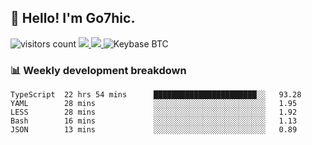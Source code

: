 ## 👋 Hello! I'm Go7hic.

 ![visitors count](https://visitors-by-url-pls-dont-use-this-in-your-repo.vercel.app/Go7hic-github-readme)
 <a href="https://twitter.com/Go7hic">
    <img src="https://img.shields.io/badge/-@Go7hic-1ca0f1?style=flat-square&labelColor=1ca0f1&logo=twitter&logoColor=white&link=https://twitter.com/Go7hic">
   <a/>
   <a href="mailto:gtfx0209@gmail.com">
    <img src="https://img.shields.io/badge/-gtfx0209@gmail.com-c14438?style=flat-square&logo=Gmail&logoColor=white&link=mailto:gtfx0209@gmail.com">
   <a/>
    ![Keybase BTC](https://img.shields.io/keybase/btc/Go7hic)
 <!--
🔭 I’m currently working
🌱 I’m currently learning
💬 Ask me about 
📫 How to reach me: 
⚡ Fun fact: 
-->
 <!--
![My Github Stats](https://github-readme-stats.vercel.app/api?username=Go7hic&show_icons=true&count_private=true)

-->

### 📊 Weekly development breakdown
<!--START_SECTION:waka-->
```text
TypeScript  22 hrs 54 mins      ███████████████████████░░   93.28 
YAML        28 mins             ░░░░░░░░░░░░░░░░░░░░░░░░░   1.95 
LESS        28 mins             ░░░░░░░░░░░░░░░░░░░░░░░░░   1.92 
Bash        16 mins             ░░░░░░░░░░░░░░░░░░░░░░░░░   1.13 
JSON        13 mins             ░░░░░░░░░░░░░░░░░░░░░░░░░   0.89
```
<!--END_SECTION:waka-->
    

